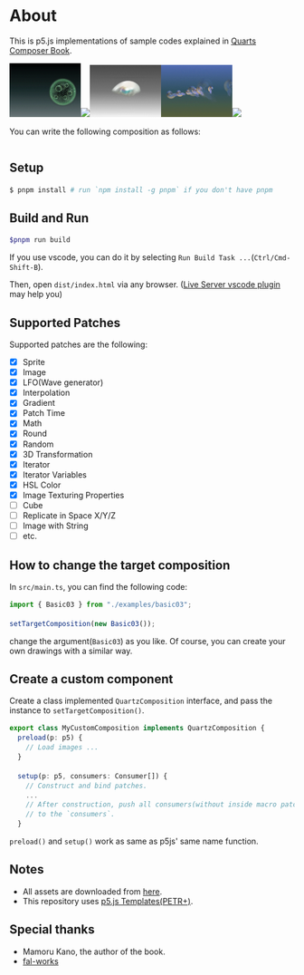 # About

This is p5.js implementations of sample codes explained in [Quarts Composer Book](http://www.bnn.co.jp/books/3645/).

<img src="https://raw.githubusercontent.com/hirohitokato/myAssets/main/quartzComposerBook-p5js/volvox.gif" width="25%"><img src="https://raw.githubusercontent.com/hirohitokato/myAssets/main/quartzComposerBook-p5js/jellyfish.gif" width="25%"><img src="https://raw.githubusercontent.com/hirohitokato/myAssets/main/quartzComposerBook-p5js/trilobite.gif" width="25%"><img src="https://raw.githubusercontent.com/hirohitokato/myAssets/main/quartzComposerBook-p5js/nautilus.gif" width="25%"><img src="https://raw.githubusercontent.com/hirohitokato/myAssets/main/quartzComposerBook-p5js/fish.gif" width="25%">

You can write the following composition as follows:

```ts
```


## Setup

```sh
$ pnpm install # run `npm install -g pnpm` if you don't have pnpm
```

## Build and Run

```sh
$pnpm run build
```

If you use vscode, you can do it by selecting `Run Build Task ...`(`Ctrl/Cmd-Shift-B`).

Then, open `dist/index.html` via any browser. ([Live Server vscode plugin](https://marketplace.visualstudio.com/items?itemName=ritwickdey.LiveServer) may help you)

## Supported Patches

Supported patches are the following:

* [X] Sprite
* [X] Image
* [X] LFO(Wave generator)
* [X] Interpolation
* [X] Gradient
* [X] Patch Time
* [X] Math
* [X] Round
* [X] Random
* [X] 3D Transformation
* [X] Iterator
* [X] Iterator Variables
* [X] HSL Color
* [X] Image Texturing Properties
* [ ] Cube
* [ ] Replicate in Space X/Y/Z
* [ ] Image with String
* [ ] etc.

## How to change the target composition

In `src/main.ts`, you can find the following code:

```typescript
import { Basic03 } from "./examples/basic03";

setTargetComposition(new Basic03());
```

change the argument(`Basic03`) as you like. Of course, you can create your own drawings with a similar way.

## Create a custom component

Create a class implemented `QuartzComposition` interface, and pass the instance to `setTargetComposition()`.

```ts
export class MyCustomComposition implements QuartzComposition {
  preload(p: p5) {
    // Load images ...
  }

  setup(p: p5, consumers: Consumer[]) {
    // Construct and bind patches.
    ...
    // After construction, push all consumers(without inside macro patches)
    // to the `consumers`.
  }
```

`preload()` and `setup()` work as same as p5js' same name function.

## Notes

* All assets are downloaded from [here](http://download.bnn.co.jp/download/qcb/).
* This repository uses [p5.js Templates(PETR+)](https://fal-works.github.io/p5js-templates/).

## Special thanks

* Mamoru Kano, the author of the book.
* [fal-works](https://www.fal-works.com)

<!-- # p5.js Template PETR+

*Other languages (wiki):* [[ ja ]](https://github.com/fal-works/p5js-template-petr-plus/wiki/Readme-ja)

## About

Template project for [p5.js](https://p5js.org/) sketches using [TypeScript](https://www.typescriptlang.org/) and other typical tools.

See also [other templates](https://fal-works.github.io/p5js-templates/).


## Differences from [Template PETR](https://github.com/fal-works/p5js-template-petr)

- Works on [p5.js instance mode](https://github.com/processing/p5.js/wiki/Global-and-instance-mode).
- Minifies the output code using [terser](https://terser.org/).
- In `index.html`,
    - `defer` attribute is added in `<script>` tags.
    - loads the minified edition of p5.js, which also disables the p5.js Friendly Error System. -->
